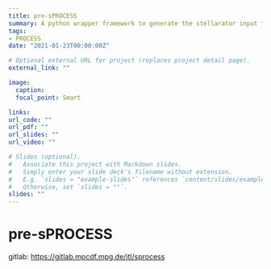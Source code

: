 ```yaml
---
title: pre-sPROCESS
summary: A python wrapper framework to generate the stellarator input for the systems code PROCESS.
tags:
- PROCESS
date: "2021-01-23T00:00:00Z"

# Optional external URL for project (replaces project detail page).
external_link: ""

image:
  caption: 
  focal_point: Smart

links:
url_code: ""
url_pdf: ""
url_slides: ""
url_video: ""

# Slides (optional).
#   Associate this project with Markdown slides.
#   Simply enter your slide deck's filename without extension.
#   E.g. `slides = "example-slides"` references `content/slides/example-slides.md`.
#   Otherwise, set `slides = ""`.
slides: ""
---
```


# pre-sPROCESS

gitlab: https://gitlab.mpcdf.mpg.de/jtl/sprocess